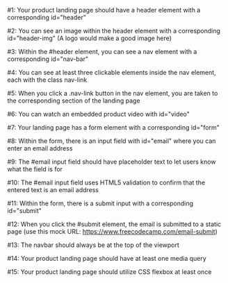 #1: Your product landing page should have a header element with a corresponding id="header"

#2: You can see an image within the header element with a corresponding id="header-img" (A logo would make a good image here)

#3: Within the #header element, you can see a nav element with a corresponding id="nav-bar"

#4: You can see at least three clickable elements inside the nav element, each with the class nav-link

#5: When you click a .nav-link button in the nav element, you are taken to the corresponding section of the landing page

#6: You can watch an embedded product video with id="video"

#7: Your landing page has a form element with a corresponding id="form"

#8: Within the form, there is an input field with id="email" where you can enter an email address

#9: The #email input field should have placeholder text to let users know what the field is for

#10: The #email input field uses HTML5 validation to confirm that the entered text is an email address

#11: Within the form, there is a submit input with a corresponding id="submit"

#12: When you click the #submit element, the email is submitted to a static page (use this mock URL: https://www.freecodecamp.com/email-submit)

#13: The navbar should always be at the top of the viewport

#14: Your product landing page should have at least one media query

#15: Your product landing page should utilize CSS flexbox at least once
